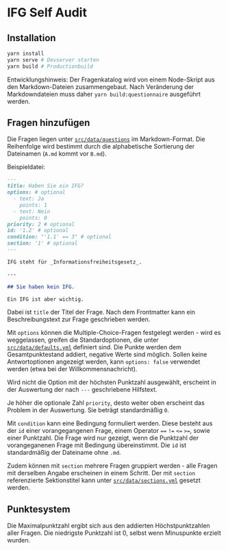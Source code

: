 # IFG Self Audit

## Installation

```bash
yarn install
yarn serve # Devserver starten
yarn build # Productionbuild
```

Entwicklungshinweis: Der Fragenkatalog wird von einem Node-Skript aus den Markdown-Dateien zusammengebaut. Nach Veränderung der Markdowndateien muss daher `yarn build:questionnaire` ausgeführt werden.

## Fragen hinzufügen

Die Fragen liegen unter [`src/data/questions`](https://github.com/okfde/ifg-self-audit/tree/master/src/data/questions) im Markdown-Format. Die Reihenfolge wird bestimmt durch die alphabetische Sortierung der Dateinamen (`A.md` kommt vor `B.md`).

Beispieldatei:

```markdown
---
title: Haben Sie ein IFG?
options: # optional
  - text: Ja
    points: 1
  - text: Nein
    points: 0
priority: 2 # optional
id: '1.2' # optional
condition: "'1.1' == 3" # optional
section: '1' # optional
---

IFG steht für _Informationsfreiheitsgesetz_.

---

## Sie haben kein IFG.

Ein IFG ist aber wichtig.
```

Dabei ist `title` der Titel der Frage. Nach dem Frontmatter kann ein Beschreibungstext zur Frage geschrieben werden.

Mit `options` können die Multiple-Choice-Fragen festgelegt werden - wird es weggelassen, greifen die Standardoptionen, die unter [`src/data/defaults.yml`](https://github.com/okfde/ifg-self-audit/blob/master/src/data/defaults.yml) definiert sind. Die Punkte werden dem Gesamtpunktestand addiert, negative Werte sind möglich. Sollen keine Antwortoptionen angezeigt werden, kann `options: false` verwendet werden (etwa bei der Willkommensnachricht).

Wird nicht die Option mit der höchsten Punktzahl ausgewählt, erscheint in der Auswertung der nach `---` geschriebene Hilfstext.

Je höher die optionale Zahl `priority`, desto weiter oben erscheint das Problem in der Auswertung. Sie beträgt standardmäßig `0`.

Mit `condition` kann eine Bedingung formuliert werden. Diese besteht aus der `id` einer vorangegangenen Frage, einem Operator `==` `!=` `<=` `>=`, sowie einer Punktzahl. Die Frage wird nur gezeigt, wenn die Punktzahl der vorangeganenen Frage mit Bedingung übereinstimmt. Die `id` ist standardmäßig der Dateiname ohne `.md`.

Zudem können mit `section` mehrere Fragen gruppiert werden - alle Fragen mit derselben Angabe erscheinen in einem Schritt. Der mit `section` referenzierte Sektionstitel kann unter [`src/data/sections.yml`](https://github.com/okfde/ifg-self-audit/blob/master/src/data/sections.yml) gesetzt werden.

## Punktesystem

Die Maximalpunktzahl ergibt sich aus den addierten Höchstpunktzahlen aller Fragen. Die niedrigste Punktzahl ist 0, selbst wenn Minuspunkte erzielt wurden.
